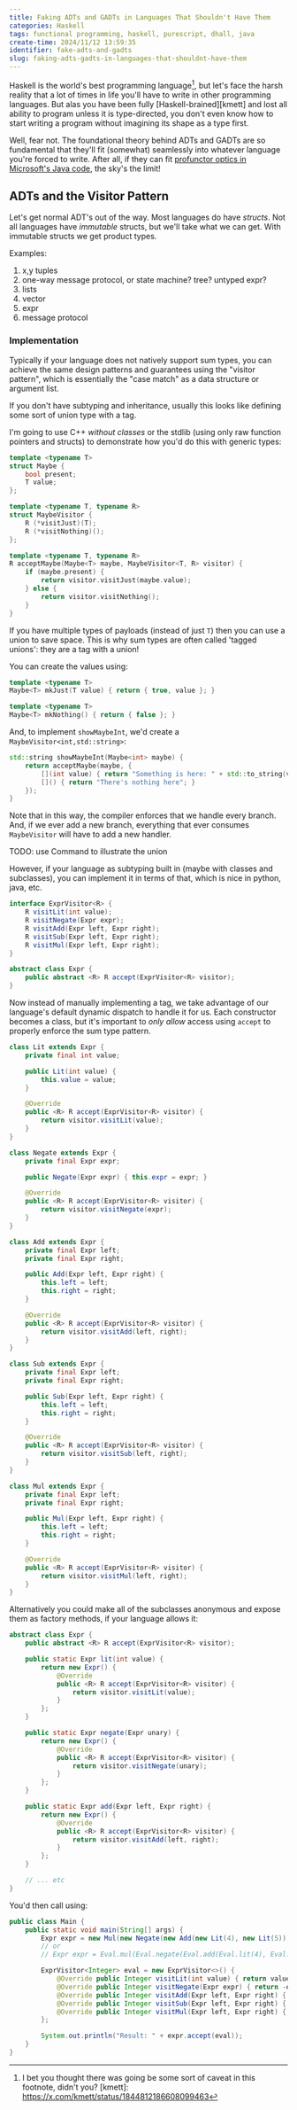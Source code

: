 ```yaml
---
title: Faking ADTs and GADTs in Languages That Shouldn't Have Them
categories: Haskell
tags: functional programming, haskell, purescript, dhall, java
create-time: 2024/11/12 13:59:35
identifier: fake-adts-and-gadts
slug: faking-adts-gadts-in-languages-that-shouldnt-have-them
---
```


Haskell is the world's best programming language[^best], but let's face the harsh
reality that a lot of times in life you'll have to write in other programming
languages. But alas you have been fully [Haskell-brained][kmett] and lost all
ability to program unless it is type-directed, you don't even know how to start
writing a program without imagining its shape as a type first.

[^best]: I bet you thought there was going be some sort of caveat in this
footnote, didn't you?
[kmett]: https://x.com/kmett/status/1844812186608099463

Well, fear not. The foundational theory behind ADTs and GADTs are so
fundamental that they'll fit (somewhat) seamlessly into whatever language
you're forced to write. After all, if they can fit [profunctor optics in
Microsoft's Java code][profunctor], the sky's the limit!

[profunctor]: https://www.reddit.com/r/haskell/comments/9m2o5r/digging_reveals_profunctor_optics_in_mineacraft/

ADTs and the Visitor Pattern
----------------------------

Let's get normal ADT's out of the way. Most languages do have *structs*. Not
all languages have _immutable_ structs, but we'll take what we can get. With
immutable structs we get product types.

Examples:

1. x,y tuples
2. one-way message protocol, or state machine? tree? untyped expr?
3. lists
4. vector
5. expr
6. message protocol


<!-- Let's put these here -->

### Implementation

Typically if your language does not natively support sum types, you can achieve
the same design patterns and guarantees using the "visitor pattern", which is
essentially the "case match" as a data structure or argument list.

If you don't have subtyping and inheritance, usually this looks like defining
some sort of union type with a tag.

I'm going to use C++ _without classes_ or the stdlib (using only raw function
pointers and structs) to demonstrate how you'd do this with generic types:

```cpp
template <typename T>
struct Maybe {
    bool present;
    T value;
};

template <typename T, typename R>
struct MaybeVisitor {
    R (*visitJust)(T);
    R (*visitNothing)();
};

template <typename T, typename R>
R acceptMaybe(Maybe<T> maybe, MaybeVisitor<T, R> visitor) {
    if (maybe.present) {
        return visitor.visitJust(maybe.value);
    } else {
        return visitor.visitNothing();
    }
}
```

If you have multiple types of payloads (instead of just `T`) then you can use a
union to save space. This is why sum types are often called 'tagged unions':
they are a tag with a union!

You can create the values using:

```cpp
template <typename T>
Maybe<T> mkJust(T value) { return { true, value }; }

template <typename T>
Maybe<T> mkNothing() { return { false }; }
```

And, to implement `showMaybeInt`, we'd create a `MaybeVisitor<int,std::string>`:

```cpp
std::string showMaybeInt(Maybe<int> maybe) {
    return acceptMaybe(maybe, {
        [](int value) { return "Something is here: " + std::to_string(value); },
        []() { return "There's nothing here"; }
    });
}
```

Note that in this way, the compiler enforces that we handle every branch. And,
if we ever add a new branch, everything that ever consumes `MaybeVisitor` will
have to add a new handler.

TODO: use Command to illustrate the union

However, if your language as subtyping built in (maybe with classes and
subclasses), you can implement it in terms of that, which is nice in python,
java, etc.

```java
interface ExprVisitor<R> {
    R visitLit(int value);
    R visitNegate(Expr expr);
    R visitAdd(Expr left, Expr right);
    R visitSub(Expr left, Expr right);
    R visitMul(Expr left, Expr right);
}

abstract class Expr {
    public abstract <R> R accept(ExprVisitor<R> visitor);
}
```

Now instead of manually implementing a tag, we take advantage of our language's
default dynamic dispatch to handle it for us.  Each constructor becomes a
class, but it's important to _only allow_ access using `accept` to properly
enforce the sum type pattern.

```java
class Lit extends Expr {
    private final int value;

    public Lit(int value) {
        this.value = value;
    }

    @Override
    public <R> R accept(ExprVisitor<R> visitor) {
        return visitor.visitLit(value);
    }
}

class Negate extends Expr {
    private final Expr expr;

    public Negate(Expr expr) { this.expr = expr; }

    @Override
    public <R> R accept(ExprVisitor<R> visitor) {
        return visitor.visitNegate(expr);
    }
}

class Add extends Expr {
    private final Expr left;
    private final Expr right;

    public Add(Expr left, Expr right) {
        this.left = left;
        this.right = right;
    }

    @Override
    public <R> R accept(ExprVisitor<R> visitor) {
        return visitor.visitAdd(left, right);
    }
}

class Sub extends Expr {
    private final Expr left;
    private final Expr right;

    public Sub(Expr left, Expr right) {
        this.left = left;
        this.right = right;
    }

    @Override
    public <R> R accept(ExprVisitor<R> visitor) {
        return visitor.visitSub(left, right);
    }
}

class Mul extends Expr {
    private final Expr left;
    private final Expr right;

    public Mul(Expr left, Expr right) {
        this.left = left;
        this.right = right;
    }

    @Override
    public <R> R accept(ExprVisitor<R> visitor) {
        return visitor.visitMul(left, right);
    }
}
```

Alternatively you could make all of the subclasses anonymous and expose them as
factory methods, if your language allows it:

```java
abstract class Expr {
    public abstract <R> R accept(ExprVisitor<R> visitor);

    public static Expr lit(int value) {
        return new Expr() {
            @Override
            public <R> R accept(ExprVisitor<R> visitor) {
                return visitor.visitLit(value);
            }
        };
    }

    public static Expr negate(Expr unary) {
        return new Expr() {
            @Override
            public <R> R accept(ExprVisitor<R> visitor) {
                return visitor.visitNegate(unary);
            }
        };
    }

    public static Expr add(Expr left, Expr right) {
        return new Expr() {
            @Override
            public <R> R accept(ExprVisitor<R> visitor) {
                return visitor.visitAdd(left, right);
            }
        };
    }

    // ... etc
}
```

You'd then call using:

```java
public class Main {
    public static void main(String[] args) {
        Expr expr = new Mul(new Negate(new Add(new Lit(4), new Lit(5))), new Lit(8));
        // or
        // Expr expr = Eval.mul(Eval.negate(Eval.add(Eval.lit(4), Eval.lit(5))), Eval.lit(8));

        ExprVisitor<Integer> eval = new ExprVisitor<>() {
            @Override public Integer visitLit(int value) { return value; }
            @Override public Integer visitNegate(Expr expr) { return -expr.accept(this); }
            @Override public Integer visitAdd(Expr left, Expr right) { return left.accept(this) + right.accept(this); }
            @Override public Integer visitSub(Expr left, Expr right) { return left.accept(this) - right.accept(this); }
            @Override public Integer visitMul(Expr left, Expr right) { return left.accept(this) * right.accept(this); }
        };

        System.out.println("Result: " + expr.accept(eval));
    }
}
```

